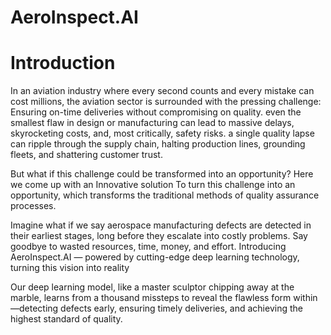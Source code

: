 # AeroInspect.AI

# **Introduction**

In an aviation industry where every second counts and every mistake can cost millions, the aviation sector is surrounded with the pressing challenge: Ensuring on-time deliveries without compromising on quality.
even the smallest flaw in design or manufacturing can lead to massive delays, skyrocketing costs, and, most critically, safety risks. a single quality lapse can ripple through the supply chain, halting production lines, grounding fleets, and shattering customer trust.

But what if this challenge could be transformed into an opportunity? Here we come up with an Innovative solution To turn this challenge into an opportunity, which transforms the traditional methods of quality assurance processes.

Imagine what if we say aerospace manufacturing defects are detected in their earliest stages, long before they escalate into costly problems. Say goodbye to wasted resources, time, money, and effort. Introducing AeroInspect.AI — powered by cutting-edge deep learning technology, turning this vision into reality

Our deep learning model, like a master sculptor chipping away at the marble, learns from a thousand missteps to reveal the flawless form within—detecting defects early, ensuring timely deliveries, and achieving the highest standard of quality.

